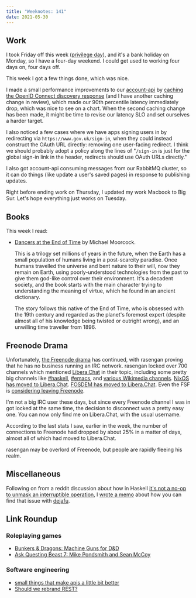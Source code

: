 ```yaml
---
title: "Weeknotes: 141"
date: 2021-05-30
---
```


## Work

I took Friday off this week ([privilege day][]), and it's a bank
holiday on Monday, so I have a four-day weekend.  I could get used to
working four days on, four days off.

This week I got a few things done, which was nice.

I made a small performance improvements to our [account-api][] by
[caching the OpenID Connect discovery response][] (and I have another
caching change in review), which made our 90th percentile latency
immediately drop, which was nice to see on a chart.  When the second
caching change has been made, it might be time to revise our latency
SLO and set ourselves a harder target.

I also noticed a few cases where we have apps signing users in by
redirecting via `https://www.gov.uk/sign-in`, when they could instead
construct the OAuth URL directly: removing one user-facing redirect.
I think we should probably adopt a policy along the lines of
"`/sign-in` is just for the global sign-in link in the header,
redirects should use OAuth URLs directly."

I also got account-api consuming messages from our RabbitMQ cluster,
so it can do things (like update a user's saved pages) in response to
publishing updates.

Right before ending work on Thursday, I updated my work Macbook to Big
Sur.  Let's hope everything just works on Tuesday.

[privilege day]: https://en.wikipedia.org/wiki/Privilege_day
[account-api]: https://github.com/alphagov/account-api/
[caching the OpenID Connect discovery response]: https://github.com/alphagov/account-api/pull/78

## Books

This week I read:

- [Dancers at the End of Time][] by Michael Moorcock.

  This is a trilogy set millions of years in the future, when the
  Earth has a small population of humans living in a post-scarcity
  paradise.  Once humans travelled the universe and bent nature to
  their will, now they remain on Earth, using poorly-understood
  technologies from the past to give them god-like control over their
  environment.  It's a decadent society, and the book starts with the
  main character trying to understanding the meaning of virtue, which
  he found in an ancient dictionary.

  The story follows this native of the End of Time, who is obsessed
  with the 19th century and regarded as the planet's foremost expert
  (despite almost all of his knowledge being twisted or outright
  wrong), and an unwilling time traveller from 1896.

[Dancers at the End of Time]: https://en.wikipedia.org/wiki/The_Dancers_at_the_End_of_Time#The_Dancers_at_the_End_of_Time


## Freenode Drama

Unfortunately, [the Freenode drama][] has continued, with rasengan
proving that he has no business running an IRC network.  rasengan
locked over 700 channels which mentioned [Libera.Chat][] in their
topic, including some pretty big channels like [#haskell][],
[#emacs][], and [various Wikimedia channels][].  [NixOS has moved to
Libera.Chat][]. [FOSDEM has moved to Libera.Chat][].  Even the FSF is
[considering leaving Freenode][].

I'm not a big IRC user these days, but since every Freenode channel I
was in got locked at the same time, the decision to disconnect was a
pretty easy one.  You can now only find me on Libera.Chat, with the
usual username.

According to the last stats I saw, earlier in the week, the number of
connections to Freenode had dropped by about 25% in a matter of days,
almost all of which had moved to Libera.Chat.

rasengan may be overlord of Freenode, but people are rapidly fleeing
his realm.

[the Freenode drama]: weeknotes-140.html#freenode-drama
[Libera.Chat]: https://libera.chat/
[#haskell]: https://old.reddit.com/r/haskell/comments/nl74hc/freenode_has_unilaterally_taken_over_haskell/
[#emacs]: https://www.emacswiki.org/emacs/EmacsChannel
[various Wikimedia channels]: https://meta.wikimedia.org/wiki/IRC/Migrating_to_Libera_Chat
[NixOS has moved to Libera.Chat]: https://nixos.wiki/wiki/Get_In_Touch
[FOSDEM has moved to Libera.Chat]: https://fosdem.org/2021/news/2021-05-26-libera/
[considering leaving Freenode]: https://www.fsf.org/events/community-meeting-on-the-future-of-our-irc-presence


## Miscellaneous

Following on from a reddit discussion about how in Haskell [it's not a
no-op to unmask an interruptible operation][], I [wrote a memo][]
about how you can find that issue with [dejafu][].

[it's not a no-op to unmask an interruptible operation]: https://old.reddit.com/r/haskell/comments/nntfui/its_not_a_noop_to_unmask_an_interruptible/
[wrote a memo]: restore-interruptible.html
[dejafu]: http://hackage.haskell.org/package/dejafu


## Link Roundup

### Roleplaying games

- [Bunkers & Dragons: Machine Guns for D&D](https://deadtreenoshelter.blogspot.com/2021/05/bunkers-dragons-machine-guns-for-d.html)
- [Ask Questing Beast 7: Mike Pondsmith and Sean McCoy](https://www.youtube.com/watch?v=ER8U7snhrq0)

### Software engineering

- [small things that make apis a little bit better](https://edmz.org/personal/2021/05/27/small_things_that_make_apis_a_little_bit_better.html)
- [Should we rebrand REST?](https://kieranpotts.com/rebranding-rest/)
